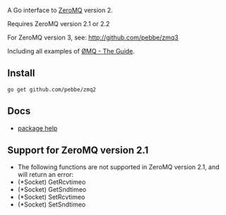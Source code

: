 A Go interface to [ZeroMQ](http://www.zeromq.org/) version 2.

Requires ZeroMQ version 2.1 or 2.2

For ZeroMQ version 3, see: http://github.com/pebbe/zmq3

Including all examples of [ØMQ - The Guide](http://zguide.zeromq.org/page:all).

## Install

    go get github.com/pebbe/zmq2

## Docs

 * [package help](http://godoc.org/github.com/pebbe/zmq2)

## Support for ZeroMQ version 2.1

 * The following functions are not supported in ZeroMQ version 2.1, and will return an error:
  * (*Socket) GetRcvtimeo
  * (*Socket) GetSndtimeo
  * (*Socket) SetRcvtimeo
  * (*Socket) SetSndtimeo

